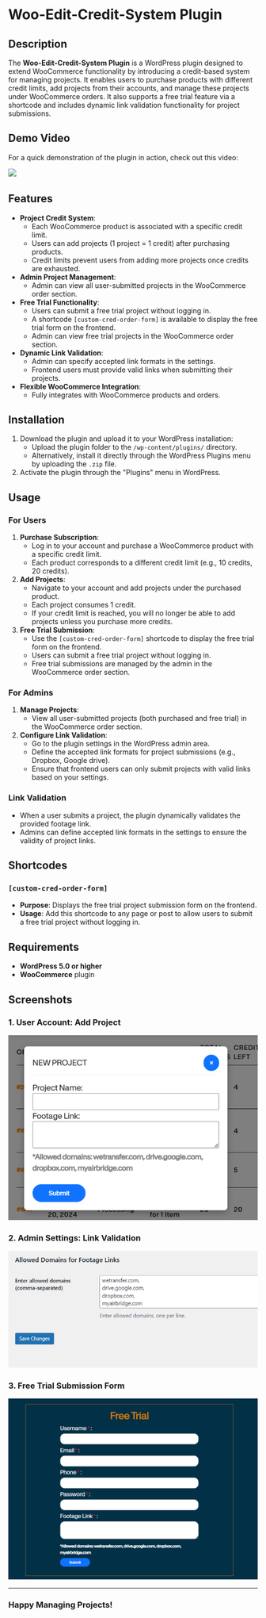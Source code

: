 # Woo-Edit-Credit-System Plugin

## Description

The **Woo-Edit-Credit-System Plugin** is a WordPress plugin designed to extend WooCommerce functionality by introducing a credit-based system for managing projects. It enables users to purchase products with different credit limits, add projects from their accounts, and manage these projects under WooCommerce orders. It also supports a free trial feature via a shortcode and includes dynamic link validation functionality for project submissions.

## Demo Video

For a quick demonstration of the plugin in action, check out this video:

[<img src="https://img.youtube.com/vi/Q_beY5W35Sc/0.jpg">](https://www.youtube.com/watch?v=Q_beY5W35Sc)

## Features

- **Project Credit System**:
  - Each WooCommerce product is associated with a specific credit limit.
  - Users can add projects (1 project = 1 credit) after purchasing products.
  - Credit limits prevent users from adding more projects once credits are exhausted.
- **Admin Project Management**:
  - Admin can view all user-submitted projects in the WooCommerce order section.
- **Free Trial Functionality**:
  - Users can submit a free trial project without logging in.
  - A shortcode `[custom-cred-order-form]` is available to display the free trial form on the frontend.
  - Admin can view free trial projects in the WooCommerce order section.
- **Dynamic Link Validation**:
  - Admin can specify accepted link formats in the settings.
  - Frontend users must provide valid links when submitting their projects.
- **Flexible WooCommerce Integration**:
  - Fully integrates with WooCommerce products and orders.

## Installation

1. Download the plugin and upload it to your WordPress installation:
   - Upload the plugin folder to the `/wp-content/plugins/` directory.
   - Alternatively, install it directly through the WordPress Plugins menu by uploading the `.zip` file.
2. Activate the plugin through the "Plugins" menu in WordPress.

## Usage

### For Users

1. **Purchase Subscription**:
   - Log in to your account and purchase a WooCommerce product with a specific credit limit.
   - Each product corresponds to a different credit limit (e.g., 10 credits, 20 credits).
2. **Add Projects**:
   - Navigate to your account and add projects under the purchased product.
   - Each project consumes 1 credit.
   - If your credit limit is reached, you will no longer be able to add projects unless you purchase more credits.
3. **Free Trial Submission**:
   - Use the `[custom-cred-order-form]` shortcode to display the free trial form on the frontend.
   - Users can submit a free trial project without logging in.
   - Free trial submissions are managed by the admin in the WooCommerce order section.

### For Admins

1. **Manage Projects**:
   - View all user-submitted projects (both purchased and free trial) in the WooCommerce order section.
2. **Configure Link Validation**:
   - Go to the plugin settings in the WordPress admin area.
   - Define the accepted link formats for project submissions (e.g., Dropbox, Google drive).
   - Ensure that frontend users can only submit projects with valid links based on your settings.

### Link Validation

- When a user submits a project, the plugin dynamically validates the provided footage link.
- Admins can define accepted link formats in the settings to ensure the validity of project links.

## Shortcodes

### `[custom-cred-order-form]`

- **Purpose**: Displays the free trial project submission form on the frontend.
- **Usage**: Add this shortcode to any page or post to allow users to submit a free trial project without logging in.

## Requirements

- **WordPress 5.0 or higher**
- **WooCommerce** plugin

## Screenshots

### 1. User Account: Add Project

![Screenshot of User Account: Add Project](https://raw.githubusercontent.com/dipankol09/wordpress-woo-edit-credit-system/main/add-project-screenshot.png)

### 2. Admin Settings: Link Validation

![Screenshot of Admin Settings: Link Validation](https://raw.githubusercontent.com/dipankol09/wordpress-woo-edit-credit-system/main/admin-settings-screenshot.png)

### 3. Free Trial Submission Form

![Screenshot of Free Trial Submission Form](https://raw.githubusercontent.com/dipankol09/wordpress-woo-edit-credit-system/main/free-trial-screenshot.png)

---

### Happy Managing Projects!
